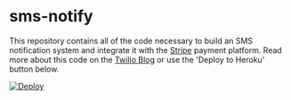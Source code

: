 # sms-notify

This repository contains all of the code necessary to build an SMS notification system and integrate it with the [Stripe](https://stripe.com/) payment platform. Read more about this code on the [Twilio Blog](https://www.twilio.com/blog/2017/02/stripe-sms-notifications-via-twilio-heroku-and-python.html) or use the 'Deploy to Heroku' button below.

[![Deploy](https://www.herokucdn.com/deploy/button.svg)](https://heroku.com/deploy)
